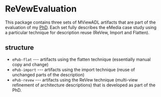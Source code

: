 ReVewEvaluation
==============

This package contains three sets of MViewADL artifacts that are part of the evaluation of my [PhD](https://lirias.kuleuven.be/handle/123456789/428038). Each set fully describes the eMedia case study using a particular technique for description reuse (ReVew, Import and Flatten).

## structure

- `ePub-flat` --- artifacts using the flatten technique (essentially manual copy and change)
- `ePub-import` --- artifacts using the import technique (reuse of unchanged parts of the description)
- `ePub-revew` --- artifacts using the ReVew technique (multi-view refinement of architecture descriptions) that is developed as part of the PhD.